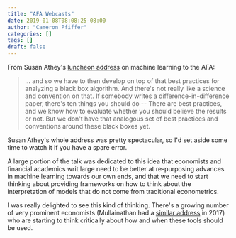 ```yaml
---
title: "AFA Webcasts"
date: 2019-01-08T08:08:25-08:00
author: "Cameron Pfiffer"
categories: []
tags: []
draft: false
---
```


From Susan Athey's [luncheon address](https://www.aeaweb.org/webcasts/2019/aea-afa-joint-luncheon-impact-of-machine-learning) on machine learning to the AFA:

> ... and so we have to then develop on top of that best practices for analyzing a black box algorithm. And there's not really like a science and convention on that. If somebody writes a difference-in-difference paper, there's ten things you should do -- There are best practices, and we know how to evaluate whether you should believe the results or not. But we don't have that analogous set of best practices and conventions around these black boxes yet.

Susan Athey's whole address was pretty spectacular, so I'd set aside some time to watch it if you have a spare error. 

A large portion of the talk was dedicated to this idea that economists and financial academics writ large need to be better at re-purposing advances in machine learning towards our own ends, and that we need to start thinking about providing frameworks on how to think about the interpretation of models that do not come from traditional econometrics. 

I was really delighted to see this kind of thinking. There's a growing number of very prominent economists (Mullainathan had a [similar address](https://www.youtube.com/watch?v=xl3yQBhI6vY) in 2017) who are starting to think critically about how and when these tools should be used.